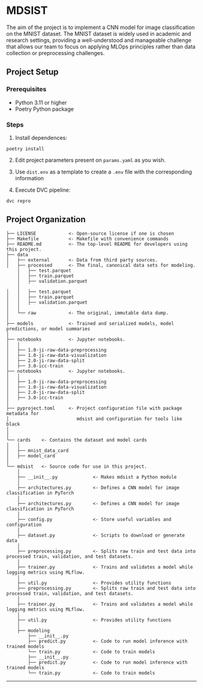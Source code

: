 # MDSIST

The aim of the project is to implement a CNN  model for image classification on the MNIST dataset.  The MNIST dataset is widely used in academic and research settings, providing a well-understood and manageable challenge that allows our team to focus on applying MLOps principles rather than data collection or preprocessing challenges.

## Project Setup

### Prerequisites
* Python 3.11 or higher
* Poetry Python package

### Steps

1. Install dependences:
```shell
poetry install
```
2. Edit project parameters present on `params.yaml` as you wish.

3. Use `dist.env` as a template to create a `.env` file with the corresponding information

4. Execute DVC pipeline:

```shell
dvc repro
```

## Project Organization

```
├── LICENSE            <- Open-source license if one is chosen
├── Makefile           <- Makefile with convenience commands
├── README.md          <- The top-level README for developers using this project.
├── data
│   ├── external       <- Data from third party sources.
│   ├── processed      <- The final, canonical data sets for modeling.
    │   ├── test.parquet
    │   ├── train.parquet
    │   ├── validation.parquet
    │
│   │   ├── test.parquet
│   │   ├── train.parquet
│   │   ├── validation.parquet
│   │
│   └── raw            <- The original, immutable data dump.
│
├── models             <- Trained and serialized models, model predictions, or model summaries
│
├── notebooks          <- Jupyter notebooks.
│   │
│   ├── 1.0-ji-raw-data-preprocessing
│   ├── 1.0-ji-raw-data-visualization
│   ├── 2.0-ji-raw-data-split
│   ├── 3.0-icc-train
├── notebooks          <- Jupyter notebooks.
│   │
│   ├── 1.0-ji-raw-data-preprocessing
│   ├── 1.0-ji-raw-data-visualization
│   ├── 2.0-ji-raw-data-split
│   ├── 3.0-icc-train
│
├── pyproject.toml     <- Project configuration file with package metadata for 
│                         mdsist and configuration for tools like black
│
│
└── cards    <- Contains the dataset and model cards
│   │
│   ├── mnist_data_card
│   ├── model_card
│
└── mdsist   <- Source code for use in this project.
    │
    ├── __init__.py             <- Makes mdsist a Python module
    │
    ├── architectures.py        <- Defines a CNN model for image classification in PyTorch
    │
    ├── architectures.py        <- Defines a CNN model for image classification in PyTorch
    │
    ├── config.py               <- Store useful variables and configuration
    │
    ├── dataset.py              <- Scripts to download or generate data
    │
    ├── preprocessing.py        <- Splits raw train and test data into processed train, validation, and test datasets.
    │
    ├── trainer.py              <- Trains and validates a model while logging metrics using MLflow.
    │
    ├── util.py                 <- Provides utility functions
    ├── preprocessing.py        <- Splits raw train and test data into processed train, validation, and test datasets.
    │
    ├── trainer.py              <- Trains and validates a model while logging metrics using MLflow.
    │
    ├── util.py                 <- Provides utility functions
    │
    ├── modeling                
        ├── __init__.py 
        ├── predict.py          <- Code to run model inference with trained models          
        └── train.py            <- Code to train models
        ├── __init__.py 
        ├── predict.py          <- Code to run model inference with trained models          
        └── train.py            <- Code to train models
```

--------

